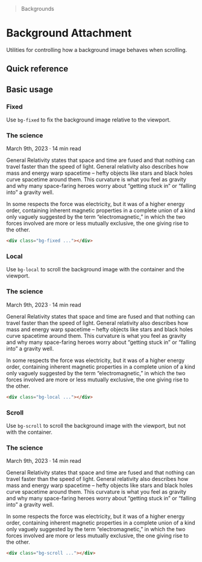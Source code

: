 > Backgrounds

# Background Attachment

Utilities for controlling how a background image behaves when scrolling.

## Quick reference

<qr-table />

## Basic usage

### Fixed
Use `bg-fixed` to fix the background image relative to the viewport.

<container class="bg-fixed bg-[url(/office-warping.png)] overflow-hidden h-[240] overflow-y-scroll overscroll-contain">
  <div class="pd-bg-slate-800/80 pd-shadow-lg p-32 rounded-8 text-center sm:mx-[10%] sm:my-32 pd-text-white">
    <h3 class="mt-8! h1!">The science</h3>
    <p class="pd-text-sm pd-text-gray-300">March 9th, 2023 · 14 min read</p>
    <p class="pd-text-lg">General Relativity states that space and time are fused and that nothing can travel faster than the speed of light. General relativity also describes how mass and energy warp spacetime – hefty objects like stars and black holes curve spacetime around them. This curvature is what you feel as gravity and why many space-faring heroes worry about “getting stuck in” or “falling into” a gravity well.</p>
    <p class="pd-text-lg">In some respects the force was electricity, but it was of a higher energy order, containing inherent magnetic properties in a complete union of a kind only vaguely suggested by the term “electromagnetic,” in which the two forces involved are more or less mutually exclusive, the one giving rise to the other.</p>
  </div>
</container>

```html
<div class="bg-fixed ..."></div>
```

### Local
Use `bg-local` to scroll the background image with the container and the viewport.

<container class="bg-local bg-[url(/office-warping.png)] overflow-hidden h-[240] overflow-y-scroll overscroll-contain">
  <div class="pd-bg-slate-800/80 pd-shadow-lg p-32 rounded-8 text-center sm:mx-[10%] sm:my-32 pd-text-white">
    <h3 class="mt-8! h1!">The science</h3>
    <p class="pd-text-sm pd-text-gray-300">March 9th, 2023 · 14 min read</p>
    <p class="pd-text-lg">General Relativity states that space and time are fused and that nothing can travel faster than the speed of light. General relativity also describes how mass and energy warp spacetime – hefty objects like stars and black holes curve spacetime around them. This curvature is what you feel as gravity and why many space-faring heroes worry about “getting stuck in” or “falling into” a gravity well.</p>
    <p class="pd-text-lg">In some respects the force was electricity, but it was of a higher energy order, containing inherent magnetic properties in a complete union of a kind only vaguely suggested by the term “electromagnetic,” in which the two forces involved are more or less mutually exclusive, the one giving rise to the other.</p>
  </div>
</container>

```html
<div class="bg-local ..."></div>
```

### Scroll
Use `bg-scroll` to scroll the background image with the viewport, but not with the container.

<container class="bg-scroll bg-[url(/office-warping.png)] overflow-hidden h-[240] overflow-y-scroll overscroll-contain">
  <div class="pd-bg-slate-800/80 pd-shadow-lg p-32 rounded-8 text-center sm:mx-[10%] sm:my-32 pd-text-white">
    <h3 class="mt-8! h1!">The science</h3>
    <p class="pd-text-sm pd-text-gray-300">March 9th, 2023 · 14 min read</p>
    <p class="pd-text-lg">General Relativity states that space and time are fused and that nothing can travel faster than the speed of light. General relativity also describes how mass and energy warp spacetime – hefty objects like stars and black holes curve spacetime around them. This curvature is what you feel as gravity and why many space-faring heroes worry about “getting stuck in” or “falling into” a gravity well.</p>
    <p class="pd-text-lg">In some respects the force was electricity, but it was of a higher energy order, containing inherent magnetic properties in a complete union of a kind only vaguely suggested by the term “electromagnetic,” in which the two forces involved are more or less mutually exclusive, the one giving rise to the other.</p>
  </div>
</container>

```html
<div class="bg-scroll ..."></div>
```
